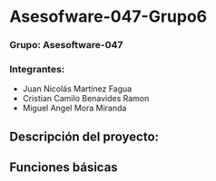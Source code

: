# Asesofware-047-Grupo6

### Grupo: Asesoftware-047

### Integrantes:

- Juan Nicolás Martínez Fagua
- Cristian Camilo Benavides Ramon
- Miguel Angel Mora Miranda

## Descripción del proyecto:

## Funciones básicas